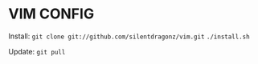 VIM CONFIG
==========

Install:
    `git clone git://github.com/silentdragonz/vim.git`
    `./install.sh`

Update:
    `git pull`
